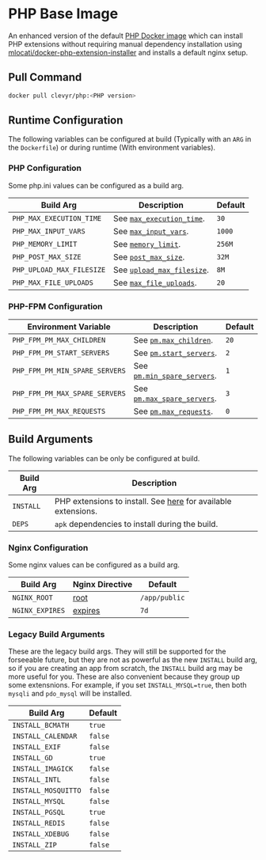 # PHP Base Image

An enhanced version of the default [PHP Docker image](https://hub.docker.com/_/php) which can install PHP extensions without requiring manual dependency installation using [mlocati/docker-php-extension-installer](https://github.com/mlocati/docker-php-extension-installer) and installs a default nginx setup.

## Pull Command

```sh
docker pull clevyr/php:<PHP version>
```

## Runtime Configuration

The following variables can be configured at build (Typically with an `ARG` in the `Dockerfile`) or during runtime (With environment variables).

### PHP Configuration

Some php.ini values can be configured as a build arg.

| Build Arg                 | Description                                                                                              | Default |
|---------------------------|----------------------------------------------------------------------------------------------------------|---------|
| `PHP_MAX_EXECUTION_TIME`  | See [`max_execution_time`](https://www.php.net/manual/en/info.configuration.php#ini.max-execution-time). | `30`    |
| `PHP_MAX_INPUT_VARS`      | See [`max_input_vars`](https://www.php.net/manual/en/info.configuration.php#ini.max-input-vars).         | `1000`  |
| `PHP_MEMORY_LIMIT`        | See [`memory_limit`](https://www.php.net/manual/en/ini.core.php#ini.memory-limit).                       | `256M`  |
| `PHP_POST_MAX_SIZE`       | See [`post_max_size`](https://www.php.net/manual/en/ini.core.php#ini.post-max-size).                     | `32M`   |
| `PHP_UPLOAD_MAX_FILESIZE` | See [`upload_max_filesize`](https://www.php.net/manual/en/ini.core.php#ini.upload-max-filesize).         | `8M`    |
| `PHP_MAX_FILE_UPLOADS`    | See [`max_file_uploads`](https://www.php.net/manual/en/ini.core.php#ini.max-file-uploads).               | `20`    |

### PHP-FPM Configuration

| Environment Variable           | Description                                                                                                     | Default |
|--------------------------------|-----------------------------------------------------------------------------------------------------------------|---------|
| `PHP_FPM_PM_MAX_CHILDREN`      | See [`pm.max_children`](https://www.php.net/manual/en/install.fpm.configuration.php#pm.max-children).           | `20`    |
| `PHP_FPM_PM_START_SERVERS`     | See [`pm.start_servers`](https://www.php.net/manual/en/install.fpm.configuration.php#pm.start-servers).         | `2`     |
| `PHP_FPM_PM_MIN_SPARE_SERVERS` | See [`pm.min_spare_servers`](https://www.php.net/manual/en/install.fpm.configuration.php#pm.min-spare-servers). | `1`     |
| `PHP_FPM_PM_MAX_SPARE_SERVERS` | See [`pm.max_spare_servers`](https://www.php.net/manual/en/install.fpm.configuration.php#pm.max-spare-servers). | `3`     |
| `PHP_FPM_PM_MAX_REQUESTS`      | See [`pm.max_requests`](https://www.php.net/manual/en/install.fpm.configuration.php#pm.max-requests).           | `0`     |

## Build Arguments

The following variables can be only be configured at build.

| Build Arg       | Description                                                                                                                                         |
|-----------------|-----------------------------------------------------------------------------------------------------------------------------------------------------|
| `INSTALL`       | PHP extensions to install. See [here](https://github.com/mlocati/docker-php-extension-installer#supported-php-extensions) for available extensions. |
| `DEPS`          | `apk` dependencies to install during the build.                                                                                                     |

### Nginx Configuration

Some nginx values can be configured as a build arg.

| Build Arg       | Nginx Directive                                                               | Default       |
|-----------------|-------------------------------------------------------------------------------|---------------|
| `NGINX_ROOT`    | [root](http://nginx.org/en/docs/http/ngx_http_core_module.html#root)          | `/app/public` |
| `NGINX_EXPIRES` | [expires](http://nginx.org/en/docs/http/ngx_http_headers_module.html#expires) | `7d`          |

### Legacy Build Arguments

These are the legacy build args. They will still be supported for the forseeable future, but they are not as powerful as the new `INSTALL` build arg, so if you are creating an app from scratch, the `INSTALL` build arg may be more useful for you. These are also convenient because they group up some extensnions. For example, if you set `INSTALL_MYSQL=true`, then both `mysqli` and `pdo_mysql` will be installed.

| Build Arg           | Default   |
|---------------------|-----------|
| `INSTALL_BCMATH`    | `true`    |
| `INSTALL_CALENDAR`  | `false`   |
| `INSTALL_EXIF`      | `false`   |
| `INSTALL_GD`        | `true`    |
| `INSTALL_IMAGICK`   | `false`   |
| `INSTALL_INTL`      | `false`   |
| `INSTALL_MOSQUITTO` | `false`   |
| `INSTALL_MYSQL`     | `false`   |
| `INSTALL_PGSQL`     | `true`    |
| `INSTALL_REDIS`     | `false`   |
| `INSTALL_XDEBUG`    | `false`   |
| `INSTALL_ZIP`       | `false`   |
